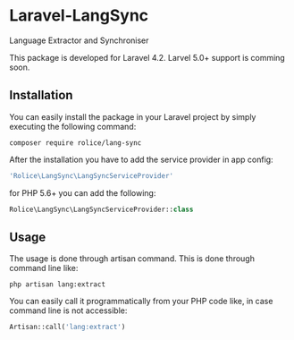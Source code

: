 # Laravel-LangSync
Language Extractor and Synchroniser

This package is developed for Laravel 4.2. Larvel 5.0+ support is comming soon.

## Installation
You can easily install the package in your Laravel project by simply executing the following command:

`composer require rolice/lang-sync`

After the installation you have to add the service provider in app config:

```php
'Rolice\LangSync\LangSyncServiceProvider'
```

for PHP 5.6+ you can add the following:

```php
Rolice\LangSync\LangSyncServiceProvider::class
```

## Usage
The usage is done through artisan command. This is done through command line like:

`php artisan lang:extract`

You can easily call it programmatically from your PHP code like, in case command line is not accessible:

```php
Artisan::call('lang:extract')
```
